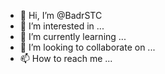 - 👋 Hi, I’m @BadrSTC
- 👀 I’m interested in ...
- 🌱 I’m currently learning ...
- 💞️ I’m looking to collaborate on ...
- 📫 How to reach me ...

<!---
BadrSTC/BadrSTC is a ✨ special ✨ repository because its `README.md` (this file) appears on your GitHub profile.
You can click the Preview link to take a look at your changes.
--->
